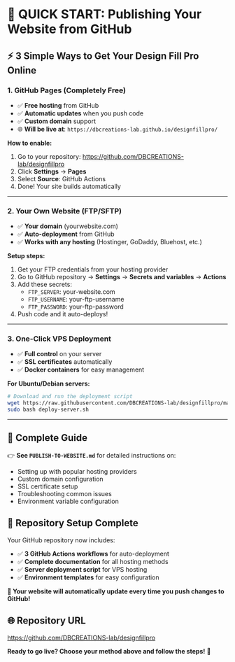 # 🚀 QUICK START: Publishing Your Website from GitHub

## ⚡ **3 Simple Ways to Get Your Design Fill Pro Online**

### **1. GitHub Pages (Completely Free)**
- ✅ **Free hosting** from GitHub
- ✅ **Automatic updates** when you push code
- ✅ **Custom domain** support
- 🌐 **Will be live at**: `https://dbcreations-lab.github.io/designfillpro/`

**How to enable:**
1. Go to your repository: https://github.com/DBCREATIONS-lab/designfillpro
2. Click **Settings** → **Pages**
3. Select **Source**: GitHub Actions
4. Done! Your site builds automatically

---

### **2. Your Own Website (FTP/SFTP)**
- ✅ **Your domain** (yourwebsite.com)
- ✅ **Auto-deployment** from GitHub
- ✅ **Works with any hosting** (Hostinger, GoDaddy, Bluehost, etc.)

**Setup steps:**
1. Get your FTP credentials from your hosting provider
2. Go to GitHub repository → **Settings** → **Secrets and variables** → **Actions**
3. Add these secrets:
   - `FTP_SERVER`: your-website.com
   - `FTP_USERNAME`: your-ftp-username  
   - `FTP_PASSWORD`: your-ftp-password
4. Push code and it auto-deploys!

---

### **3. One-Click VPS Deployment**
- ✅ **Full control** on your server
- ✅ **SSL certificates** automatically
- ✅ **Docker containers** for easy management

**For Ubuntu/Debian servers:**
```bash
# Download and run the deployment script
wget https://raw.githubusercontent.com/DBCREATIONS-lab/designfillpro/main/deploy-server.sh
sudo bash deploy-server.sh
```

---

## 📖 **Complete Guide**

👉 **See `PUBLISH-TO-WEBSITE.md`** for detailed instructions on:
- Setting up with popular hosting providers
- Custom domain configuration
- SSL certificate setup
- Troubleshooting common issues
- Environment variable configuration

## 🔧 **Repository Setup Complete**

Your GitHub repository now includes:
- ✅ **3 GitHub Actions workflows** for auto-deployment
- ✅ **Complete documentation** for all hosting methods
- ✅ **Server deployment script** for VPS hosting
- ✅ **Environment templates** for easy configuration

**🎉 Your website will automatically update every time you push changes to GitHub!**

## 🌐 **Repository URL**
https://github.com/DBCREATIONS-lab/designfillpro

**Ready to go live? Choose your method above and follow the steps!** 🚀